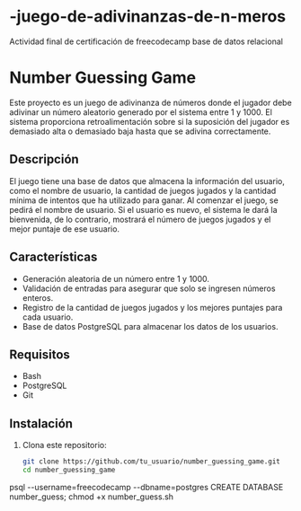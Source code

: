 # -juego-de-adivinanzas-de-n-meros
Actividad final de certificación de freecodecamp base de datos relacional

# Number Guessing Game

Este proyecto es un juego de adivinanza de números donde el jugador debe adivinar un número aleatorio generado por el sistema entre 1 y 1000. El sistema proporciona retroalimentación sobre si la suposición del jugador es demasiado alta o demasiado baja hasta que se adivina correctamente.

## Descripción

El juego tiene una base de datos que almacena la información del usuario, como el nombre de usuario, la cantidad de juegos jugados y la cantidad mínima de intentos que ha utilizado para ganar. Al comenzar el juego, se pedirá el nombre de usuario. Si el usuario es nuevo, el sistema le dará la bienvenida, de lo contrario, mostrará el número de juegos jugados y el mejor puntaje de ese usuario.

## Características

- Generación aleatoria de un número entre 1 y 1000.
- Validación de entradas para asegurar que solo se ingresen números enteros.
- Registro de la cantidad de juegos jugados y los mejores puntajes para cada usuario.
- Base de datos PostgreSQL para almacenar los datos de los usuarios.

## Requisitos

- Bash
- PostgreSQL
- Git

## Instalación

1. Clona este repositorio:
   ```bash
   git clone https://github.com/tu_usuario/number_guessing_game.git
   cd number_guessing_game
psql --username=freecodecamp --dbname=postgres
CREATE DATABASE number_guess;
chmod +x number_guess.sh
